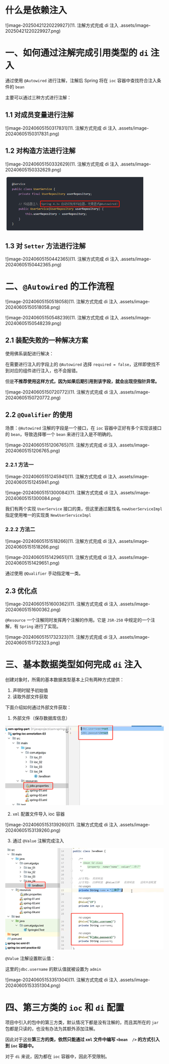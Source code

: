 # 什么是依赖注入

![image-20250421220229927](11. 注解方式完成 di 注入 .assets/image-20250421220229927.png)

# 一、如何通过注解完成引用类型的 `di` 注入

通过使用 `@Autowired` 进行注解，注解后 Spring 将在 `ioc` 容器中查找符合注入条件的 `bean`

主要可以通过三种方式进行注解：

## 1.1 对成员变量进行注解

![image-20240605150317831](11. 注解方式完成 di 注入 .assets/image-20240605150317831.png)

## 1.2 对构造方法进行注解

![image-20240605150332629](11. 注解方式完成 di 注入 .assets/image-20240605150332629.png)

<img src="11. 注解方式完成 di 注入 .assets/image-20250421220447102.png" alt="image-20250421220447102" style="zoom:67%;" />

## 1.3 对 `Setter` 方法进行注解

![image-20240605150442365](11. 注解方式完成 di 注入 .assets/image-20240605150442365.png)

# 二、`@Autowired` 的工作流程

![image-20240605150518058](11. 注解方式完成 di 注入 .assets/image-20240605150518058.png)

![image-20240605150548239](11. 注解方式完成 di 注入 .assets/image-20240605150548239.png)

## 2.1 装配失败的一种解决方案

使用佛系装配进行解决：

在需要进行注入的字段上的 `@Autowired` 选择 `required = false`，这样即使找不到对应的组件进行注入，也不会报错。

但是**不推荐使用这样方式，因为如果后期引用到该字段，就会出现空指针异常。**

![image-20240605150720772](11. 注解方式完成 di 注入 .assets/image-20240605150720772.png)

## 2.2 `@Qualifier` 的使用

场景：`@Autowired` 注解的字段是一个接口，在 `ioc` 容器中正好有多个实现该接口的 `bean`，导致选择哪一个 `bean` 来进行注入是不明确的。

![image-20240605151206765](11. 注解方式完成 di 注入 .assets/image-20240605151206765.png)

### 2.2.1 方法一

![image-20240605151245941](11. 注解方式完成 di 注入 .assets/image-20240605151245941.png)

![image-20240605151300084](11. 注解方式完成 di 注入 .assets/image-20240605151300084.png)

我们有两个实现 `UserService` 接口的类，但这里通过属性名 `newUserServiceImpl` 指定使用唯一的实现类 `NewUserServiceImpl`

### 2.2.2 方法二

![image-20240605151518266](11. 注解方式完成 di 注入 .assets/image-20240605151518266.png)

![image-20240605151429651](11. 注解方式完成 di 注入 .assets/image-20240605151429651.png)

通过使用 `@Qualifier` 手动指定唯一类。

## 2.3 优化点

![image-20240605151600362](11. 注解方式完成 di 注入 .assets/image-20240605151600362.png)

`@Resource` 一个注解同时发挥两个注解的作用。它是 `JSR-250` 中规定的一个注解，有 `Spring` 进行了实现。

![image-20240605151732323](11. 注解方式完成 di 注入 .assets/image-20240605151732323.png)

# 三、基本数据类型如何完成 `di` 注入

创建对象时，所需的基本数据类型基本上只有两种方式提供：

1. 声明时赋予初始值
2. 读取外部文件获取

下面介绍如何通过外部文件获取：

1. 外部文件（保存数据库信息）

<img src="11. 注解方式完成 di 注入 .assets/image-20240605153104195.png" alt="image-20240605153104195" style="zoom:67%;" />

2. `xml` 配置文件导入 ioc 容器

![image-20240605153139260](11. 注解方式完成 di 注入 .assets/image-20240605153139260.png)

3. 通过 `@Value` 注解完成注入

<img src="11. 注解方式完成 di 注入 .assets/image-20240605153258022.png" alt="image-20240605153258022" style="zoom:67%;" />



`@Value` 注解设置默认值：

这里的`jdbc.username` 的默认值就被设置为 `admin`

![image-20240605153351304](11. 注解方式完成 di 注入 .assets/image-20240605153351304.png)

# 四、第三方类的 `ioc` 和 `di` 配置

项目中引入的包中的第三方类，默认情况下都是没有注解的，而且其所在的 `jar` 包都是只读的，也没有办法为其额外添加注解。

因此对于这些**第三方的类，依然只能通过 `xml` 文件中编写 `<bean  />` 的方式引入到 `ioc` 容器中。**

对于 `di` 来说，因为都在 `ioc` 容器中，因此不受限制。 